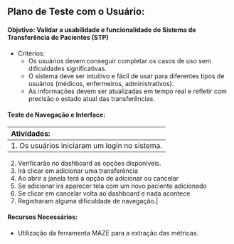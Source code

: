 ## Plano de Teste com o Usuário:
#### Objetivo: Validar a usabilidade e funcionalidade do Sistema de Transferência de Pacientes (STP)
* Critérios:
    * Os usuários devem conseguir completar os casos de uso sem dificuldades significativas.
    * O sistema deve ser intuitivo e fácil de usar para diferentes tipos de usuários (médicos, enfermeiros, administrativos).
    * As informações devem ser atualizadas em tempo real e refletir com precisão o estado atual das transferências.
    
#### Teste de Navegação e Interface:

|Atividades:|
|:------------- |
|1. Os usuários iniciaram um login no sistema.
2. Verificarão no dashboard as opções disponíveis.
3. Irá clicar em adicionar uma transferência
4. Ao abrir a janela terá a opção de adicionar ou cancelar
5. Se adicionar irá aparecer tela com um novo paciente adicionado
6. Se clicar em cancelar volta ao dashboard e nada acontece
7. Registraram alguma dificuldade de navegação.|

#### Recursos Necessários: 
* Utilização da ferramenta MAZE para a extração das métricas.

#